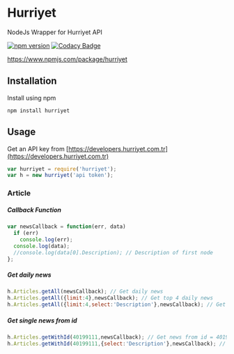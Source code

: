 # Hurriyet
NodeJs Wrapper for Hurriyet API

[![npm version](https://badge.fury.io/js/hurriyet.svg)](https://badge.fury.io/js/hurriyet)
[![Codacy Badge](https://api.codacy.com/project/badge/Grade/ec451f098ff84503a8daa9beae6690fc)](https://www.codacy.com/app/caglarispirli/hurriyet?utm_source=github.com&amp;utm_medium=referral&amp;utm_content=hicay/hurriyet&amp;utm_campaign=Badge_Grade)

https://www.npmjs.com/package/hurriyet
## Installation
Install using npm
```
npm install hurriyet
```

## Usage
Get an API key from [https://developers.hurriyet.com.tr](https://developers.hurriyet.com.tr)

```javascript
var hurriyet = require('hurriyet');
var h = new hurriyet('api token');
```

### Article
##### Callback Function
```javascript
var newsCallback = function(err, data)
  if (err)
    console.log(err);
  console.log(data);
  //console.log(data[0].Description); // Description of first node
};
```
##### Get daily news
```javascript
h.Articles.getAll(newsCallback); // Get daily news
h.Articles.getAll({limit:4},newsCallback); // Get top 4 daily news
h.Articles.getAll({limit:4,select:'Description'},newsCallback); // Get top 4 daily news' descriptions
```
##### Get single news from id
```javascript
h.Articles.getWithId(40199111,newsCallback); // Get news from id = 40199111
h.Articles.getWithId(40199111,{select:'Description'},newsCallback); // Get news' description from id = 40199111
```
